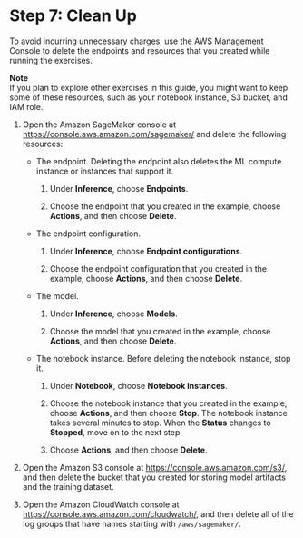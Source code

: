 # Step 7: Clean Up<a name="ex1-cleanup"></a>

To avoid incurring unnecessary charges, use the AWS Management Console to delete the endpoints and resources that you created while running the exercises\. 

**Note**  
If you plan to explore other exercises in this guide, you might want to keep some of these resources, such as your notebook instance, S3 bucket, and IAM role\.

 

1. Open the Amazon SageMaker console at [https://console\.aws\.amazon\.com/sagemaker/](https://console.aws.amazon.com/sagemaker/) and delete the following resources:
   + The endpoint\. Deleting the endpoint also deletes the ML compute instance or instances that support it\.

     1. Under **Inference**, choose **Endpoints**\.

     1. Choose the endpoint that you created in the example, choose **Actions**, and then choose **Delete**\.
   + The endpoint configuration\.

     1. Under **Inference**, choose **Endpoint configurations**\.

     1. Choose the endpoint configuration that you created in the example, choose **Actions**, and then choose **Delete**\.
   + The model\.

     1. Under **Inference**, choose **Models**\.

     1. Choose the model that you created in the example, choose **Actions**, and then choose **Delete**\.
   + The notebook instance\. Before deleting the notebook instance, stop it\.

     1. Under **Notebook**, choose **Notebook instances**\.

     1. Choose the notebook instance that you created in the example, choose **Actions**, and then choose **Stop**\. The notebook instance takes several minutes to stop\. When the **Status** changes to **Stopped**, move on to the next step\.

     1. Choose **Actions**, and then choose **Delete**\.

1. Open the Amazon S3 console at [https://console\.aws\.amazon\.com/s3/](https://console.aws.amazon.com/s3/), and then delete the bucket that you created for storing model artifacts and the training dataset\. 

1. Open the Amazon CloudWatch console at [https://console\.aws\.amazon\.com/cloudwatch/](https://console.aws.amazon.com/cloudwatch/), and then delete all of the log groups that have names starting with `/aws/sagemaker/`\.